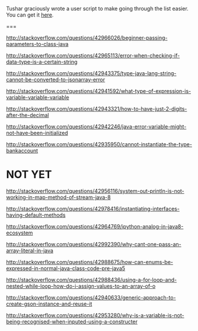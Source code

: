 Tushar graciously wrote a user script to make going through the list easier. You can get it [here](https://github.com/tusharjadhav219/Userscript-for-delete-candidates).

===

http://stackoverflow.com/questions/42966026/beginner-passing-parameters-to-class-java

http://stackoverflow.com/questions/42965113/error-when-checking-if-data-type-is-a-certain-string

http://stackoverflow.com/questions/42943375/type-java-lang-string-cannot-be-converted-to-jsonarray-error

http://stackoverflow.com/questions/42941592/what-type-of-expression-is-variable-variable-variable

http://stackoverflow.com/questions/42943321/how-to-have-just-2-digits-after-the-decimal

http://stackoverflow.com/questions/42942246/java-error-variable-might-not-have-been-initialized

http://stackoverflow.com/questions/42935950/cannot-instantiate-the-type-bankaccount

NOT YET
====


http://stackoverflow.com/questions/42956116/system-out-println-is-not-working-in-map-method-of-stream-java-8

http://stackoverflow.com/questions/42978416/instantiating-interfaces-having-default-methods

http://stackoverflow.com/questions/42964769/ipython-analog-in-java8-ecosystem

http://stackoverflow.com/questions/42992390/why-cant-one-pass-an-array-literal-in-java

http://stackoverflow.com/questions/42988675/how-can-enums-be-expressed-in-normal-java-class-code-pre-java5

http://stackoverflow.com/questions/42988436/using-a-for-loop-and-nested-while-loop-how-do-i-assign-values-to-an-array-of-o

http://stackoverflow.com/questions/42940633/generic-approach-to-create-gson-instance-and-reuse-it

http://stackoverflow.com/questions/42953280/why-is-a-variable-is-not-being-recognised-when-inputed-using-a-constructer